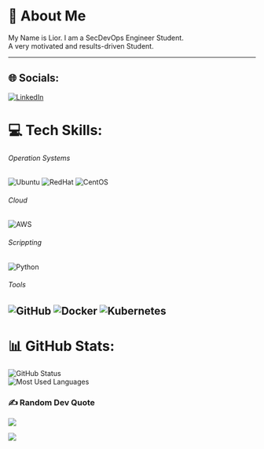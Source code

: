  # 💫 About Me
My Name is Lior. I am a SecDevOps Engineer Student.
<br>A very motivated and results-driven Student.

---
## 🌐 Socials:
[![LinkedIn](https://img.shields.io/badge/LinkedIn-%230077B5.svg?logo=linkedin&logoColor=white)](https://linkedin.com/in/lior-lazar-6a5492200) 

# 💻 Tech Skills:
###### Operation Systems
![Ubuntu](https://img.shields.io/badge/Ubuntu-E95420?style=for-the-badge&logo=ubuntu&logoColor=white)
![RedHat](https://img.shields.io/badge/Red%20Hat-EE0000?style=for-the-badge&logo=redhat&logoColor=white)
![CentOS](https://img.shields.io/badge/Cent%20OS-262577?style=for-the-badge&logo=CentOS&logoColor=white)

###### Cloud
![AWS](https://img.shields.io/badge/Amazon_AWS-FF9900?style=for-the-badge&logo=amazonaws&logoColor=white)

###### Scrippting 
![Python](https://img.shields.io/badge/python-3670A0?style=for-the-badge&logo=python&logoColor=ffdd54)

###### Tools
![GitHub](https://img.shields.io/badge/GitHub-100000?style=for-the-badge&logo=github&logoColor=white)
![Docker](https://img.shields.io/badge/Docker-2CA5E0?style=for-the-badge&logo=docker&logoColor=white)
![Kubernetes](https://img.shields.io/badge/kubernetes-326ce5.svg?&style=for-the-badge&logo=kubernetes&logoColor=white)
---

# 📊 GitHub Stats:
![GitHub Status](https://github-readme-stats.vercel.app/api?username=V1Su4L&theme=dark&hide_border=true&include_all_commits=false&count_private=false)<br/>
![Most Used Languages](https://github-readme-stats.vercel.app/api/top-langs/?username=V1Su4L&theme=dark&hide_border=true&include_all_commits=false&count_private=false&layout=compact)

### ✍️ Random Dev Quote
![](https://quotes-github-readme.vercel.app/api?type=horizontal&theme=radical)

[![](https://visitcount.itsvg.in/api?id=V1Su4L&icon=0&color=0)](https://visitcount.itsvg.in)
